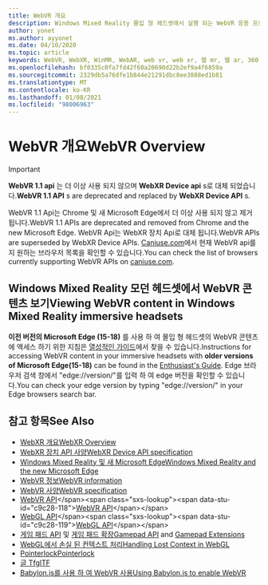 ```yaml
---
title: WebVR 개요
description: Windows Mixed Reality 몰입 형 헤드셋에서 실행 되는 WebVR 응용 프로그램을 사용 하 고 개발 하는 기본 사항을 알아봅니다.
author: yonet
ms.author: ayyonet
ms.date: 04/10/2020
ms.topic: article
keywords: WebVR, WebXR, WinMR, WebAR, web vr, web xr, 웹 mr, 웹 ar, 360, 360 비디오, 360 비디오, 360 photo, 360 사진, 360 콘텐츠, 몰입 형 웹, immersiveweb, IW
ms.openlocfilehash: bf0335c0fa7fd42f60a20690d22b2ef9a4f6859a
ms.sourcegitcommit: 2329db5a76dfe1b844e21291dbc8ee3888ed1b81
ms.translationtype: MT
ms.contentlocale: ko-KR
ms.lasthandoff: 01/08/2021
ms.locfileid: "98006963"
---
```

# <a name="webvr-overview"></a><span data-ttu-id="c9c28-104">WebVR 개요</span><span class="sxs-lookup"><span data-stu-id="c9c28-104">WebVR Overview</span></span>

> [!IMPORTANT]
> <span data-ttu-id="c9c28-105">**WebVR 1.1 api** 는 더 이상 사용 되지 않으며 **WebXR Device api** s로 대체 되었습니다.</span><span class="sxs-lookup"><span data-stu-id="c9c28-105">**WebVR 1.1 API** s are deprecated and replaced by **WebXR Device API** s.</span></span>

<span data-ttu-id="c9c28-106">WebVR 1.1 Api는 Chrome 및 새 Microsoft Edge에서 더 이상 사용 되지 않고 제거 됩니다.</span><span class="sxs-lookup"><span data-stu-id="c9c28-106">WebVR 1.1 APIs are deprecated and removed from Chrome and the new Microsoft Edge.</span></span> <span data-ttu-id="c9c28-107">WebVR Api는 WebXR 장치 Api로 대체 됩니다.</span><span class="sxs-lookup"><span data-stu-id="c9c28-107">WebVR APIs are superseded by WebXR Device APIs.</span></span> <span data-ttu-id="c9c28-108">[Caniuse.com](https://caniuse.com/#search=webvr)에서 현재 WebVR api를 지 원하는 브라우저 목록을 확인할 수 있습니다.</span><span class="sxs-lookup"><span data-stu-id="c9c28-108">You can check the list of browsers currently supporting WebVR APIs on [caniuse.com](https://caniuse.com/#search=webvr).</span></span>

## <a name="viewing-webvr-content-in-windows-mixed-reality-immersive-headsets"></a><span data-ttu-id="c9c28-109">Windows Mixed Reality 모던 헤드셋에서 WebVR 콘텐츠 보기</span><span class="sxs-lookup"><span data-stu-id="c9c28-109">Viewing WebVR content in Windows Mixed Reality immersive headsets</span></span>

<span data-ttu-id="c9c28-110">**이전 버전의 Microsoft Edge (15-18)** 를 사용 하 여 몰입 형 헤드셋의 WebVR 콘텐츠에 액세스 하기 위한 지침은 [열성적인 가이드](https://docs.microsoft.com/windows/mixed-reality/enthusiast-guide/webvr)에서 찾을 수 있습니다.</span><span class="sxs-lookup"><span data-stu-id="c9c28-110">Instructions for accessing WebVR content in your immersive headsets with **older versions of Microsoft Edge(15-18)** can be found in the [Enthusiast's Guide](https://docs.microsoft.com/windows/mixed-reality/enthusiast-guide/webvr).</span></span> <span data-ttu-id="c9c28-111">Edge 브라우저 검색 창에서 "edge://version/"를 입력 하 여 edge 버전을 확인할 수 있습니다.</span><span class="sxs-lookup"><span data-stu-id="c9c28-111">You can check your edge version by typing "edge://version/" in your Edge browsers search bar.</span></span>

## <a name="see-also"></a><span data-ttu-id="c9c28-112">참고 항목</span><span class="sxs-lookup"><span data-stu-id="c9c28-112">See Also</span></span>

* [<span data-ttu-id="c9c28-113">WebXR 개요</span><span class="sxs-lookup"><span data-stu-id="c9c28-113">WebXR Overview</span></span>](webxr-overview.md)
* [<span data-ttu-id="c9c28-114">WebXR 장치 API 사양</span><span class="sxs-lookup"><span data-stu-id="c9c28-114">WebXR Device API specification</span></span>](https://immersive-web.github.io/webxr/)
* [<span data-ttu-id="c9c28-115">Windows Mixed Reality 및 새 Microsoft Edge</span><span class="sxs-lookup"><span data-stu-id="c9c28-115">Windows Mixed Reality and the new Microsoft Edge</span></span>](https://docs.microsoft.com/windows/mixed-reality/new-microsoft-edge)
* [<span data-ttu-id="c9c28-116">WebVR 정보</span><span class="sxs-lookup"><span data-stu-id="c9c28-116">WebVR information</span></span>](https://webvr.info)
* [<span data-ttu-id="c9c28-117">WebVR 사양</span><span class="sxs-lookup"><span data-stu-id="c9c28-117">WebVR specification</span></span>](https://w3c.github.io/webvr/)
* <span data-ttu-id="c9c28-118">[WebVR API](https://msdn.microsoft.com/library/mt806281(v=vs.85).aspx)</span><span class="sxs-lookup"><span data-stu-id="c9c28-118">[WebVR API](https://msdn.microsoft.com/library/mt806281(v=vs.85).aspx)</span></span>
* <span data-ttu-id="c9c28-119">[WebGL API](https://msdn.microsoft.com/library/bg182648(v=vs.85).aspx)</span><span class="sxs-lookup"><span data-stu-id="c9c28-119">[WebGL API](https://msdn.microsoft.com/library/bg182648(v=vs.85).aspx)</span></span>
* <span data-ttu-id="c9c28-120">[게임 패드 API](https://msdn.microsoft.com/library/dn743630(v=vs.85).aspx) 및 [게임 패드 확장](https://w3c.github.io/gamepad/extensions.html)</span><span class="sxs-lookup"><span data-stu-id="c9c28-120">[Gamepad API](https://msdn.microsoft.com/library/dn743630(v=vs.85).aspx) and [Gamepad Extensions](https://w3c.github.io/gamepad/extensions.html)</span></span>
* [<span data-ttu-id="c9c28-121">WebGL에서 손실 된 컨텍스트 처리</span><span class="sxs-lookup"><span data-stu-id="c9c28-121">Handling Lost Context in WebGL</span></span>](https://www.khronos.org/webgl/wiki/HandlingContextLost)
* [<span data-ttu-id="c9c28-122">Pointerlock</span><span class="sxs-lookup"><span data-stu-id="c9c28-122">Pointerlock</span></span>](https://www.w3.org/TR/pointerlock/)
* [<span data-ttu-id="c9c28-123">글 Tf</span><span class="sxs-lookup"><span data-stu-id="c9c28-123">glTF</span></span>](https://www.khronos.org/gltf)
* [<span data-ttu-id="c9c28-124">Babylon.js를 사용 하 여 WebVR 사용</span><span class="sxs-lookup"><span data-stu-id="c9c28-124">Using Babylon.js to enable WebVR</span></span>](https://docs.microsoft.com/windows/uwp/get-started/adding-webvr-to-a-babylonjs-game)
